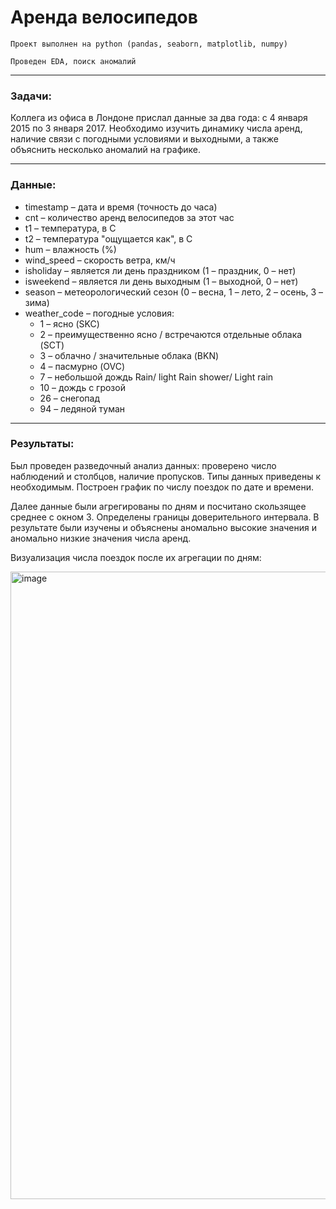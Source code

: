 # Аренда велосипедов
`Проект выполнен на python (pandas, seaborn, matplotlib, numpy)`

`Проведен EDA, поиск аномалий`
***
### Задачи:
Коллега из офиса в Лондоне прислал данные за два года: с 4 января 2015 по 3 января 2017. Необходимо изучить динамику числа аренд, наличие связи с погодными условиями и выходными, а также объяснить несколько аномалий на графике.


***
### Данные:

* timestamp – дата и время (точность до часа)
* cnt – количество аренд велосипедов за этот час
* t1 – температура, в С
* t2 – температура "ощущается как", в С 
* hum – влажность (%)
* wind_speed – скорость ветра, км/ч
* isholiday – является ли день праздником (1 – праздник, 0 – нет)
* isweekend –  является ли день выходным (1 – выходной, 0 – нет)
* season – метеорологический сезон (0 – весна, 1 – лето, 2 – осень, 3 – зима)
* weather_code – погодные условия:
  * 1 – ясно (SKC)
  * 2 – преимущественно ясно / встречаются отдельные облака (SCT)
  * 3 – облачно / значительные облака (BKN)
  * 4 – пасмурно (OVC)
  * 7 – небольшой дождь Rain/ light Rain shower/ Light rain 
  * 10 – дождь с грозой
  * 26 – снегопад 
  * 94 – ледяной туман

***
### Результаты:
Был проведен разведочный анализ данных: проверено число наблюдений и столбцов, наличие пропусков. Типы данных приведены к необходимым. Построен график по числу поездок по дате и времени.

Далее данные были агрегированы по дням и посчитано скользящее среднее с окном 3. Определены границы доверительного интервала.
В результате были изучены и объяснены аномально высокие значения и аномально низкие значения числа аренд.

Визуализация числа поездок после их агрегации по дням:

<img width="1004" alt="image" src="https://user-images.githubusercontent.com/124759451/218378138-db4af743-d565-4e49-9c81-4aeaff0d62b2.png">





